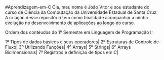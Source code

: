 #Aprendizagem-em-C
Olá, meu nome é João Vitor e sou estudante do curso de Ciência da Computação da Universidade Estadual de Santa Cruz. A criação desse repositório tem como finalidade acompanhar a minha evolução no desenvolvimento de aplicações ao longo do curso.

Ordem dos contéudos do 1º Semestre em Linguagem de Programação I:


1º Tipos de dados básicos e seus operadores|
2º Estruturas de Controle de Fluxo|
3º Utilizando Funções|
4º Arrays|
5º Strings|
6º Arrays Bidimensionais|
7º Registros e definição de tipos em C| 


